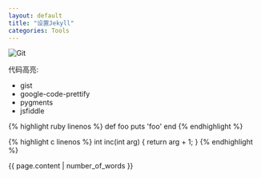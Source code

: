 ```yaml
---
layout: default
title: "设置Jekyll"
categories: Tools
---
```


![Git]({{site.img_url}}/bkg.png)


代码高亮:
* gist
* google-code-prettify
* pygments
* jsfiddle

{% highlight ruby linenos %}
def foo
  puts 'foo'
end
{% endhighlight %}

{% highlight c linenos %}
int inc(int arg) {
  return arg + 1;
}
{% endhighlight %}

<p>{{ page.content | number_of_words }}</p>
